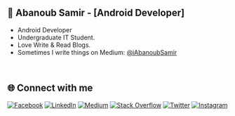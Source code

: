 
## 💫 Abanoub Samir - [Android Developer]
<div dir="ltr" style="text-align: left;">
  <ul style="text-align: left;">
    <li>Android Developer</li>
    <li>Undergraduate IT Student.</li>
    <li>Love Write &amp; Read Blogs.</li><li>Sometimes I write things on Medium: <a href="https://medium.com/@iAbanoubSamir" target="_blank">@iAbanoubSamir</a></li>
    </li>
  </ul>
</div>
<br/>

## 🌐 Connect with me

[![Facebook](https://img.shields.io/badge/Facebook-%231877F2.svg?logo=Facebook&logoColor=white)](https://facebook.com/iAbanoubSamir) [![LinkedIn](https://img.shields.io/badge/LinkedIn-%230077B5.svg?logo=linkedin&logoColor=white)](https://linkedin.com/in/iAbanoubSamir) [![Medium](https://img.shields.io/badge/Medium-12100E?logo=medium&logoColor=white)](https://medium.com/@iAbanoubSamir) [![Stack Overflow](https://img.shields.io/badge/-Stackoverflow-FE7A16?logo=stack-overflow&logoColor=white)](https://stackoverflow.com/users/13648324) [![Twitter](https://img.shields.io/badge/Twitter-%231DA1F2.svg?logo=Twitter&logoColor=white)](https://twitter.com/iAbanoubSamir) [![Instagram](https://img.shields.io/badge/Instagram-%23E4405F.svg?logo=Instagram&logoColor=white)](https://instagram.com/iAbanoubSamir)
